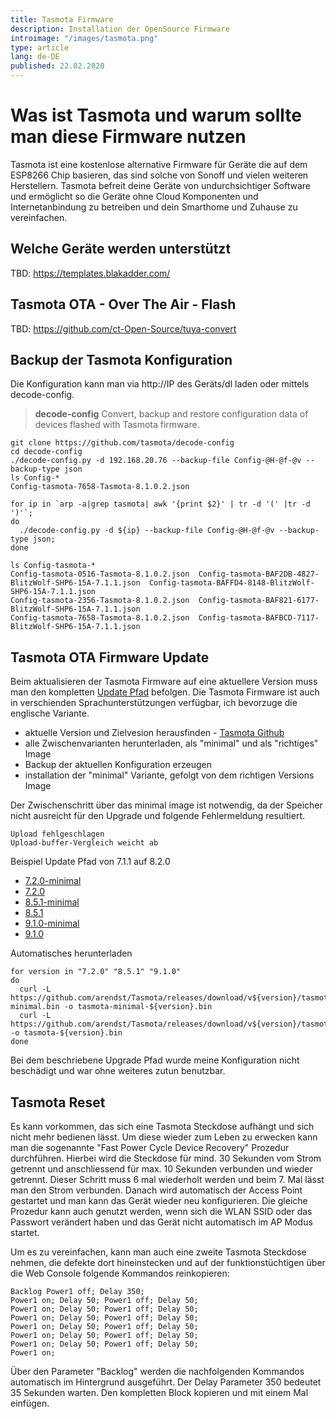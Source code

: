 ```yaml
---
title: Tasmota Firmware
description: Installation der OpenSource Firmware
introimage: "/images/tasmota.png"
type: article
lang: de-DE
published: 22.02.2020
---
```

# Was ist Tasmota und warum sollte man diese Firmware nutzen
Tasmota ist eine kostenlose alternative Firmware für Geräte die auf dem ESP8266 Chip basieren, das sind solche von Sonoff und vielen weiteren Herstellern. Tasmota befreit deine Geräte von undurchsichtiger Software und ermöglicht so die Geräte ohne Cloud Komponenten und Internetanbindung zu betreiben und dein Smarthome und Zuhause zu vereinfachen.

<TOC />

## Welche Geräte werden unterstützt
TBD: https://templates.blakadder.com/


## Tasmota OTA - Over The Air - Flash
TBD: https://github.com/ct-Open-Source/tuya-convert

## Backup der Tasmota Konfiguration
Die Konfiguration kann man via http://IP des Geräts/dl laden oder mittels decode-config.

>**decode-config**
> Convert, backup and restore configuration data of devices flashed with Tasmota firmware.

```shell
git clone https://github.com/tasmota/decode-config
cd decode-config
./decode-config.py -d 192.168.20.76 --backup-file Config-@H-@f-@v --backup-type json
ls Config-*
Config-tasmota-7658-Tasmota-8.1.0.2.json
```

```shell
for ip in `arp -a|grep tasmota| awk '{print $2}' | tr -d '(' |tr -d ')'`;
do 
  ./decode-config.py -d ${ip} --backup-file Config-@H-@f-@v --backup-type json;
done

ls Config-tasmota-*
Config-tasmota-0516-Tasmota-8.1.0.2.json  Config-tasmota-BAF2DB-4827-BlitzWolf-SHP6-15A-7.1.1.json  Config-tasmota-BAFFD4-8148-BlitzWolf-SHP6-15A-7.1.1.json
Config-tasmota-2356-Tasmota-8.1.0.2.json  Config-tasmota-BAF821-6177-BlitzWolf-SHP6-15A-7.1.1.json
Config-tasmota-7658-Tasmota-8.1.0.2.json  Config-tasmota-BAFBCD-7117-BlitzWolf-SHP6-15A-7.1.1.json
```

## Tasmota OTA Firmware Update
Beim aktualisieren der Tasmota Firmware auf eine aktuellere Version muss man den kompletten [Update Pfad](https://tasmota.github.io/docs/#/Upgrading?id=migration-path) befolgen. Die Tasmota Firmware ist auch in verschienden Sprachunterstützungen verfügbar, ich bevorzuge die englische Variante.

- aktuelle Version und Zielvesion herausfinden - [Tasmota Github](https://github.com/arendst/Tasmota/releases)
- alle Zwischenvarianten herunterladen, als "minimal" und als "richtiges" Image
- Backup der aktuellen Konfiguration erzeugen
- installation der "minimal" Variante, gefolgt von dem richtigen Versions Image

Der Zwischenschritt über das minimal image ist notwendig, da der Speicher nicht ausreicht für den Upgrade und folgende Fehlermeldung resultiert. 

```shell
Upload fehlgeschlagen
Upload-buffer-Vergleich weicht ab
```

Beispiel Update Pfad von 7.1.1 auf 8.2.0

- [7.2.0-minimal](https://github.com/arendst/Tasmota/releases/download/v7.2.0/tasmota-minimal.bin)
- [7.2.0](https://github.com/arendst/Tasmota/releases/download/v7.2.0/tasmota.bin)
- [8.5.1-minimal](https://github.com/arendst/Tasmota/releases/download/v8.5.1/tasmota-minimal.bin)
- [8.5.1](https://github.com/arendst/Tasmota/releases/download/v8.5.1/tasmota.bin)
- [9.1.0-minimal](https://github.com/arendst/Tasmota/releases/download/v9.1.0/tasmota-minimal.bin)
- [9.1.0](https://github.com/arendst/Tasmota/releases/download/v9.1.0/tasmota.bin)

Automatisches herunterladen
```shell
for version in "7.2.0" "8.5.1" "9.1.0"
do
  curl -L https://github.com/arendst/Tasmota/releases/download/v${version}/tasmota-minimal.bin -o tasmota-minimal-${version}.bin
  curl -L https://github.com/arendst/Tasmota/releases/download/v${version}/tasmota.bin -o tasmota-${version}.bin
done
``` 

Bei dem beschriebene Upgrade Pfad wurde meine Konfiguration nicht beschädigt und war ohne weiteres zutun benutzbar.

## Tasmota Reset

Es kann vorkommen, das sich eine Tasmota Steckdose aufhängt und sich nicht mehr bedienen lässt. Um diese wieder zum Leben zu erwecken kann man die sogenannte "Fast Power Cycle Device Recovery" Prozedur durchführen. Hierbei wird die Steckdose für mind. 30 Sekunden vom Strom getrennt und anschliessend für max. 10 Sekunden verbunden und wieder getrennt. Dieser Schritt muss 6 mal wiederholt werden und beim 7. Mal lässt man den Strom verbunden. Danach wird automatisch der Access Point gestartet und man kann das Gerät wieder neu konfigurieren. Die gleiche Prozedur kann auch genutzt werden, wenn sich die WLAN SSID oder das Passwort verändert haben und das Gerät nicht automatisch im AP Modus startet.

Um es zu vereinfachen, kann man auch eine zweite Tasmota Steckdose nehmen, die defekte dort hineinstecken und auf der funktionstüchtigen über die Web Console folgende Kommandos reinkopieren:

```
Backlog Power1 off; Delay 350;
Power1 on; Delay 50; Power1 off; Delay 50;
Power1 on; Delay 50; Power1 off; Delay 50;
Power1 on; Delay 50; Power1 off; Delay 50;
Power1 on; Delay 50; Power1 off; Delay 50;
Power1 on; Delay 50; Power1 off; Delay 50;
Power1 on; Delay 50; Power1 off; Delay 50;
Power1 on;
```

Über den Parameter "Backlog" werden die nachfolgenden Kommandos automatisch im Hintergrund ausgeführt. Der Delay Parameter 350 bedeutet 35 Sekunden warten. Den kompletten Block kopieren und mit einem Mal einfügen.

